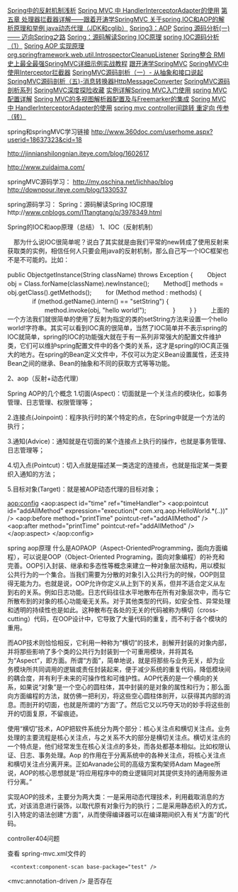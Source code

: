 [Spring中的反射机制浅析](https://blog.csdn.net/woshixuye/article/details/7700455)
[Spring MVC 中 HandlerInterceptorAdapter的使用](https://blog.csdn.net/liuwenbo0920/article/details/7283757)
[第五章 处理器拦截器详解——跟着开涛学SpringMVC ](http://sishuok.com/forum/blogPost/list/5934.html)
[关于spring,IOC和AOP的解析原理和举例 ](http://blog.sina.com.cn/s/blog_624a352c0101fo9j.html)
[java动态代理（JDK和cglib）](http://www.cnblogs.com/jqyp/archive/2010/08/20/1805041.html)
[Spring3：AOP](http://www.cnblogs.com/xrq730/p/4919025.html)
[Spring 源码分析(一) —— 迈向Spring之路](https://my.oschina.net/kaywu123/blog/610825)
[Spring：源码解读Spring IOC原理](http://www.cnblogs.com/ITtangtang/p/3978349.html)
[spring IOC源码分析（1）](https://blog.csdn.net/shi1122/article/details/6735423)
[Spring AOP 实现原理](https://blog.csdn.net/moreevan/article/details/11977115)
[org.springframework.web.util.IntrospectorCleanupListener](https://blog.csdn.net/jndxjing/article/details/6234637)
[Spring整合 RMI](https://blog.csdn.net/arkblue/article/details/6237380)
[史上最全最强SpringMVC详细示例实战教程](http://www.admin10000.com/document/6436.html)
[跟开涛学SpringMVC](https://jinnianshilongnian.iteye.com/category/231099)
[SpringMVC中使用Interceptor拦截器](https://elim.iteye.com/blog/1750680)
[SpringMVC源码剖析（一）- 从抽象和接口说起](https://my.oschina.net/lichhao/blog/99039)
[SpringMVC源码剖析（五)-消息转换器HttpMessageConverter](https://my.oschina.net/lichhao/blog/172562)
[SpringMVC源码剖析系列](https://my.oschina.net/lichhao?tab=newest&catalogId=285356)
[SpringMVC深度探险收藏](https://www.iteye.com/blogs/subjects/springmvc-explore)
[实例详解Spring MVC入门使用](https://blog.csdn.net/kkdelta/article/details/7274708)
[spring MVC配置详解](http://www.cnblogs.com/superjt/p/3309255.html)
[Spring MVC的多视图解析器配置及与Freemarker的集成](http://www.tashan10.com/spring-mvcde-duo-shi-tu-jie-xi-qi-pei-zhi/)
[Spring MVC 中 HandlerInterceptorAdapter的使用](https://blog.csdn.net/liuwenbo0920/article/details/7283757)
[spring mvc controller间跳转 重定向 传参 （转）](http://www.cnblogs.com/youngjoy/p/3919656.html)




spring和springMVC学习链接
http://www.360doc.com/userhome.aspx?userid=18637323&cid=18

http://jinnianshilongnian.iteye.com/blog/1602617



http://www.zuidaima.com/



springMVC源码学习：
http://my.oschina.net/lichhao/blog
http://downpour.iteye.com/blog/1330537



spring源码学习：
Spring：源码解读Spring IOC原理http://www.cnblogs.com/ITtangtang/p/3978349.html






Spring的IOC和aop原理（总结）
1、IOC（反射机制）

　那为什么说IOC很简单呢？说白了其实就是由我们平常的new转成了使用反射来获取类的实例，相信任何人只要会用java的反射机制，那么自己写一个IOC框架也不是不可能的。比如：

public ObjectgetInstance(String className) throws Exception
{
　　Object obj = Class.forName(className).newInstance();
　　Method[] methods = obj.getClass().getMethods();
　　for (Method method : methods) {
　　　　if (method.getName().intern() == "setString") {
　　　　　　method.invoke(obj, "hello world!");
　　　　}
　　}
}
　　上面的一个方法我们就很简单的使用了反射为指定的类的setString方法来设置一个hello world!字符串。其实可以看到IOC真的很简单，当然了IOC简单并不表示spring的IOC就简单，spring的IOC的功能强大就在于有一系列非常强大的配置文件维护类，它们可以维护spring配置文件中的各个类的关系，这才是spring的IOC真正强大的地方。在spring的Bean定义文件中，不仅可以为定义Bean设置属性，还支持Bean之间的继承、Bean的抽象和不同的获取方式等等功能。

2、aop（反射+动态代理）


Spring AOP的几个概念
1.切面(Aspect)：切面就是一个关注点的模块化，如事务管理、日志管理、权限管理等；

2.连接点(Joinpoint)：程序执行时的某个特定的点，在Spring中就是一个方法的执行；

3.通知(Advice)：通知就是在切面的某个连接点上执行的操作，也就是事务管理、日志管理等；

4.切入点(Pointcut)：切入点就是描述某一类选定的连接点，也就是指定某一类要织入通知的方法；

5.目标对象(Target)：就是被AOP动态代理的目标对象；

<aop:config>
            <aop:aspect id="time" ref="timeHandler">
                <aop:pointcut id="addAllMethod" expression="execution(* com.xrq.aop.HelloWorld.*(..))" />
                <aop:before method="printTime" pointcut-ref="addAllMethod" />
                <aop:after method="printTime" pointcut-ref="addAllMethod" />
            </aop:aspect>
        </aop:config>




spring aop原理
什么是AOPAOP（Aspect-OrientedProgramming，面向方面编程），可以说是OOP（Object-Oriented Programing，面向对象编程）的补充和完善。OOP引入封装、继承和多态性等概念来建立一种对象层次结构，用以模拟公共行为的一个集合。当我们需要为分散的对象引入公共行为的时候，OOP则显得无能为力。也就是说，OOP允许你定义从上到下的关系，但并不适合定义从左到右的关系。例如日志功能。日志代码往往水平地散布在所有对象层次中，而与它所散布到的对象的核心功能毫无关系。对于其他类型的代码，如安全性、异常处理和透明的持续性也是如此。这种散布在各处的无关的代码被称为横切（cross-cutting）代码，在OOP设计中，它导致了大量代码的重复，而不利于各个模块的重用。
 
而AOP技术则恰恰相反，它利用一种称为“横切”的技术，剖解开封装的对象内部，并将那些影响了多个类的公共行为封装到一个可重用模块，并将其名为“Aspect”，即方面。所谓“方面”，简单地说，就是将那些与业务无关，却为业务模块所共同调用的逻辑或责任封装起来，便于减少系统的重复代码，降低模块间的耦合度，并有利于未来的可操作性和可维护性。AOP代表的是一个横向的关系，如果说“对象”是一个空心的圆柱体，其中封装的是对象的属性和行为；那么面向方面编程的方法，就仿佛一把利刃，将这些空心圆柱体剖开，以获得其内部的消息。而剖开的切面，也就是所谓的“方面”了。然后它又以巧夺天功的妙手将这些剖开的切面复原，不留痕迹。
 
使用“横切”技术，AOP把软件系统分为两个部分：核心关注点和横切关注点。业务处理的主要流程是核心关注点，与之关系不大的部分是横切关注点。横切关注点的一个特点是，他们经常发生在核心关注点的多处，而各处都基本相似。比如权限认证、日志、事务处理。Aop 的作用在于分离系统中的各种关注点，将核心关注点和横切关注点分离开来。正如Avanade公司的高级方案构架师Adam Magee所说，AOP的核心思想就是“将应用程序中的商业逻辑同对其提供支持的通用服务进行分离。”
 
实现AOP的技术，主要分为两大类：一是采用动态代理技术，利用截取消息的方式，对该消息进行装饰，以取代原有对象行为的执行；二是采用静态织入的方式，引入特定的语法创建“方面”，从而使得编译器可以在编译期间织入有关“方面”的代码。



controller404问题

查看
spring-mvc.xml文件的
 <!-- 自动扫描范畴-->
     <context:component-scan base-package="test" />

  <!-- MVC 注解掃描 -->
<mvc:annotation-driven />
是否存在











